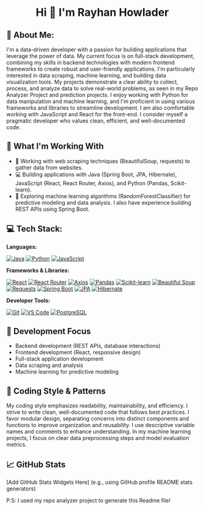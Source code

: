 # <h1 align="center">Hi 👋 I'm Rayhan Howlader</h1>

## 💫 About Me:

I'm a data-driven developer with a passion for building applications that leverage the power of data. My current focus is on full-stack development, combining my skills in backend technologies with modern frontend frameworks to create robust and user-friendly applications.  I'm particularly interested in data scraping, machine learning, and building data visualization tools. My projects demonstrate a clear ability to collect, process, and analyze data to solve real-world problems, as seen in my Repo Analyzer Project and prediction projects. I enjoy working with Python for data manipulation and machine learning, and I'm proficient in using various frameworks and libraries to streamline development.  I am also comfortable working with JavaScript and React for the front-end. I consider myself a pragmatic developer who values clean, efficient, and well-documented code.

## 🚀 What I'm Working With

- 🤖 Working with web scraping techniques (BeautifulSoup, requests) to gather data from websites.
- 💻 Building applications with Java (Spring Boot, JPA, Hibernate), JavaScript (React, React Router, Axios), and Python (Pandas, Scikit-learn).
- 🔧 Exploring machine learning algorithms (RandomForestClassifier) for predictive modeling and data analysis.  I also have experience building REST APIs using Spring Boot.

## 💻 Tech Stack:

**Languages:**

[![Java](https://img.shields.io/badge/java-%23ED8B00?style=for-the-badge&logo=java&logoColor=white)](https://www.java.com/)
[![Python](https://img.shields.io/badge/python-3776AB?style=for-the-badge&logo=python&logoColor=white)](https://www.python.org/)
[![JavaScript](https://img.shields.io/badge/javascript-%23323330?style=for-the-badge&logo=javascript&logoColor=white)](https://www.javascript.com/)


**Frameworks & Libraries:**

[![React](https://img.shields.io/badge/react-%2320232a.svg?style=for-the-badge&logo=react&logoColor=61DAFB)](https://reactjs.org/)
[![React Router](https://img.shields.io/badge/React_Router-CA4245?style=for-the-badge&logo=react-router&logoColor=white)](https://reactrouter.com/en/main)
[![Axios](https://img.shields.io/badge/axios-%2300adee?style=for-the-badge&logo=axios&logoColor=white)](https://axios-http.com/docs/intro)
[![Pandas](https://img.shields.io/badge/pandas-%23150458?style=for-the-badge&logo=pandas&logoColor=white)](https://pandas.pydata.org/)
[![Scikit-learn](https://img.shields.io/badge/scikit--learn-%23F7931E.svg?style=for-the-badge&logo=scikit-learn&logoColor=white)](https://scikit-learn.org/stable/)
[![Beautiful Soup](https://img.shields.io/badge/BeautifulSoup4-4F46E5?style=for-the-badge&logo=beautifulsoup&logoColor=white)](https://www.crummy.com/software/BeautifulSoup/bs4/doc/)
[![Requests](https://img.shields.io/badge/requests-00ADEB?style=for-the-badge&logo=requests&logoColor=white)](https://requests.readthedocs.io/en/latest/)
[![Spring Boot](https://img.shields.io/badge/spring--boot-6DB33F?style=for-the-badge&logo=spring-boot&logoColor=white)](https://spring.io/projects/spring-boot)
[![JPA](https://img.shields.io/badge/JPA-007bff?style=for-the-badge&logo=java&logoColor=white)](https://docs.oracle.com/javaee/7/api/javax/persistence/package-summary.html)
[![Hibernate](https://img.shields.io/badge/hibernate-%230057b7?style=for-the-badge&logo=hibernate&logoColor=white)](https://hibernate.org/)


**Developer Tools:**

[![Git](https://img.shields.io/badge/git-%23F05032.svg?style=for-the-badge&logo=git&logoColor=white)](https://git-scm.com/)
[![VS Code](https://img.shields.io/badge/Visual_Studio_Code-0078d7.svg?style=for-the-badge&logo=visual-studio-code&logoColor=white)](https://code.visualstudio.com/)
[![PostgreSQL](https://img.shields.io/badge/PostgreSQL-316192?style=for-the-badge&logo=postgresql&logoColor=white)](https://www.postgresql.org/)


## 🎯 Development Focus

- Backend development (REST APIs, database interactions)
- Frontend development (React, responsive design)
- Full-stack application development
- Data scraping and analysis
- Machine learning for predictive modeling


## 🌟 Coding Style & Patterns

My coding style emphasizes readability, maintainability, and efficiency. I strive to write clean, well-documented code that follows best practices. I favor modular design, separating concerns into distinct components and functions to improve organization and reusability.  I use descriptive variable names and comments to enhance understanding.  In my machine learning projects, I focus on clear data preprocessing steps and model evaluation metrics.

## 📈 GitHub Stats

[Add GitHub Stats Widgets Here] (e.g., using GitHub profile README stats generators)

P.S: I used my repo analyzer project to generate this Readme file!
